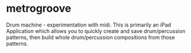 # metrogroove
Drum machine - experimentation with midi.
This is primarily an iPad Application which allows you to quickly create and save drum/percussion patterns, then build whole drum/percussion compositions from those patterns.
